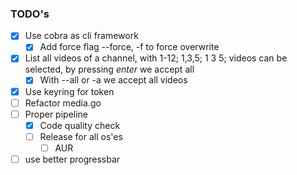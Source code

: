 ### TODO's

- [x] Use cobra as cli framework
  - [x] Add force flag --force, -f to force overwrite
- [x] List all videos of a channel, with 1-12; 1,3,5; 1 3 5; videos can be selected, by pressing _enter_ we accept all
  - [x] With --all or -a we accept all videos
- [x] Use keyring for token
- [ ] Refactor media.go
- [ ] Proper pipeline
  - [x] Code quality check
  - [ ] Release for all os'es
    - [ ] AUR
- [ ] use better progressbar
